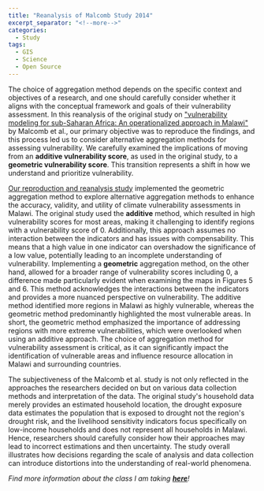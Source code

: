 ```yaml
---
title: "Reanalysis of Malcomb Study 2014"
excerpt_separator: "<!--more-->"
categories:
  - Study
tags:
  - GIS
  - Science
  - Open Source
---
```


The choice of aggregation method depends on the specific context and objectives of a research, and one should carefully consider whether it aligns with the conceptual framework and goals of their vulnerability assessment. In this reanalysis of the original study on ["vulnerability modeling for sub-Saharan Africa: An operationalized approach in Malawi"](https://www.sciencedirect.com/science/article/abs/pii/S0143622814000058?via%3Dihub) by Malcomb et al., our primary objective was to reproduce the findings, and this process led us to consider alternative aggregation methods for assessing vulnerability. We carefully examined the implications of moving from an **additive vulnerability score**, as used in the original study, to a **geometric vulnerability score**. This transition represents a shift in how we understand and prioritize vulnerability.

[Our reproduction and reanalysis study](https://katieheo.github.io/RPr-Malcomb-2014/) implemented the geometric aggregation method to explore alternative aggregation methods to enhance the accuracy, validity, and utility of climate vulnerability assessments in Malawi. The original study used the **additive** method, which resulted in high vulnerability scores for most areas, making it challenging to identify regions with a vulnerability score of 0. Additionally, this approach assumes no interaction between the indicators and has issues with compensability. This means that a high value in one indicator can overshadow the significance of a low value, potentially leading to an incomplete understanding of vulnerability. Implementing a **geometric** aggregation method, on the other hand, allowed for a broader range of vulnerability scores including 0, a difference made particularly evident when examining the maps in Figures 5 and 6. This method acknowledges the interactions between the indicators and provides a more nuanced perspective on vulnerability. The additive method identified more regions in Malawi as highly vulnerable, whereas the geometric method predominantly highlighted the most vulnerable areas. In short, the geometric method emphasized the importance of addressing regions with more extreme vulnerabilities, which were overlooked when using an additive approach. The choice of aggregation method for vulnerability assessment is critical, as it can significantly impact the identification of vulnerable areas and influence resource allocation in Malawi and surrounding countries. 

The subjectiveness of the Malcomb et al. study is not only reflected in the approaches the researchers decided on but on various data collection methods and interpretation of the data. The original study's household data merely provides an estimated household location, the drought exposure data estimates the population that is exposed to drought not the region's drought risk, and the livelihood sensitivity indicators focus specifically on low-income households and does not represent all households in Malawi. Hence, researchers should carefully consider how their approaches may lead to incorrect estimations and then uncertainty. The study overall illustrates how decisions regarding the scale of analysis and data collection can introduce distortions into the understanding of real-world phenomena.

*Find more information about the class I am taking [**here**](https://opengisci.github.io)!*
